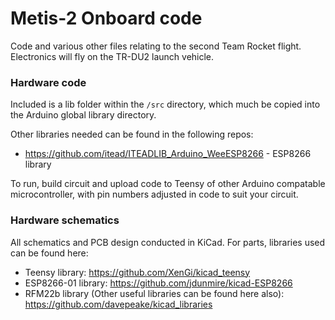 # Metis-2 Onboard code
Code and various other files relating to the second Team Rocket flight. Electronics will fly on the TR-DU2 launch vehicle.

### Hardware code
Included is a lib folder within the ```/src``` directory, which much be copied into the Arduino global library directory.

Other libraries needed can be found in the following repos:
  * https://github.com/itead/ITEADLIB_Arduino_WeeESP8266 - ESP8266 library

To run, build circuit and upload code to Teensy of other Arduino compatable microcontroller, with pin numbers adjusted in code to suit your circuit.

### Hardware schematics
All schematics and PCB design conducted in KiCad. For parts, libraries used can be found here:
* Teensy library: https://github.com/XenGi/kicad_teensy
* ESP8266-01 library: https://github.com/jdunmire/kicad-ESP8266
* RFM22b library (Other useful libraries can be found here also): https://github.com/davepeake/kicad_libraries
